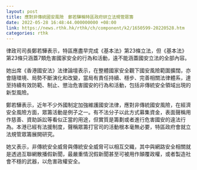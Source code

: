 ```yaml
---
layout: post
title: 應對非傳統國安風險　鄭若驊稱特區政府研立法規管眾籌
date: 2022-05-28 16:48:44.000000000 +08:00
link: https://news.rthk.hk/rthk/ch/component/k2/1650599-20220528.htm
categories: rthk
---
```


律政司司長鄭若驊表示，特區應盡早完成《基本法》第23條立法，但《基本法》第23條只涵蓋7類危害國家安全的行為和活動，遠不能涵蓋國安立法的全部內容。

她出席《香港國安法》法律論壇表示，在整體國家安全觀下國安風險範圍擴闊，亦會隨環境、局勢不斷演化和改變，當局有責任持續、穩步、完善相關法律體系，達至持續有效防範、制止、懲治危害國安的行為和活動，包括非傳統安全領域出現的新型風險。

鄭若驊表示，近年不少外國制定加強維護國安法律，應對非傳統國安風險，在經濟安全風險方面，眾籌活動是例子之一。有不法分子以此方式募集資金，表面聲稱用作慈善、資助訴訟等看似正當的用途，但實質是籌劃或者進行危害國安的違法行為。本港已經有法援制度，聲稱眾籌打官司的活動根本毫無必要，特區政府會就立法規管眾籌展開研究。

她又表示，非傳統安全威脅與傳統安全威脅可以相互交織，其中與網路安全相關就是透過互聯網散播假新聞，最嚴重情況假新聞甚至可被用作顛覆政權，或者製造社會不穩的武器，以危害政權安全。
